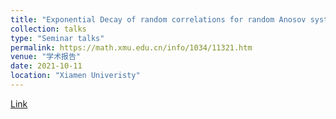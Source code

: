 ```yaml
---
title: "Exponential Decay of random correlations for random Anosov systems mixing on fibers"
collection: talks
type: "Seminar talks"
permalink: https://math.xmu.edu.cn/info/1034/11321.htm
venue: "学术报告"
date: 2021-10-11
location: "Xiamen Univeristy"
---
```

[Link](https://math.xmu.edu.cn/info/1034/11321.htm)